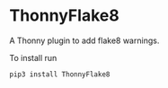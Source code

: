 # ThonnyFlake8
A Thonny plugin to add flake8 warnings.

To install run
```bash
pip3 install ThonnyFlake8
```
